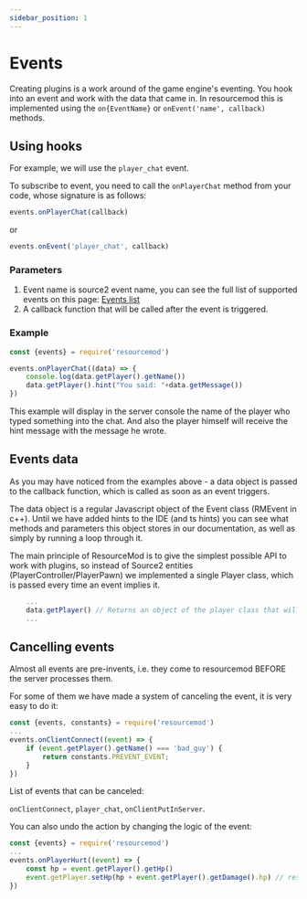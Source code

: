 ```yaml
---
sidebar_position: 1
---
```


# Events

Creating plugins is a work around of the game engine's eventing. You hook into an event and work with the data that came in.
In resourcemod this is implemented using the `on{EventName}` or `onEvent('name', callback)` methods.

## Using hooks
For example, we will use the `player_chat` event.

To subscribe to event, you need to call the `onPlayerChat` method from your code, whose signature is as follows:
```jsx title="addons/resourcemod/src/server.js"
events.onPlayerChat(callback)
```
or 
```jsx title="addons/resourcemod/src/server.js"
events.onEvent('player_chat', callback)
```
### Parameters
1. Event name is source2 event name, you can see the full list of supported events on this page: [Events list](/docs/development/supported-events)
2. A callback function that will be called after the event is triggered.

### Example
```jsx title="addons/resourcemod/src/server.js"
const {events} = require('resourcemod')

events.onPlayerChat((data) => {
    console.log(data.getPlayer().getName())
    data.getPlayer().hint("You said: "+data.getMessage())
})
```

This example will display in the server console the name of the player who typed something into the chat. And also the player himself will receive the hint message with the message he wrote.

## Events data
As you may have noticed from the examples above - a data object is passed to the callback function, which is called as soon as an event triggers. 

The data object is a regular Javascript object of the Event class (RMEvent in c++). Until we have added hints to the IDE (and ts hints) you can see what methods and parameters this object stores in our documentation, as well as simply by running a loop through it.

The main principle of ResourceMod is to give the simplest possible API to work with plugins, so instead of Source2 entities (PlayerController/PlayerPawn) we implemented a single Player class, which is passed every time an event implies it.
```jsx title="inside event callback function"
    ...
    data.getPlayer() // Returns an object of the player class that will allow full control of this player.
    ...
```

## Cancelling events
Almost all events are pre-invents, i.e. they come to resourcemod BEFORE the server processes them.

For some of them we have made a system of canceling the event, it is very easy to do it:

```jsx title="addons/resourcemod/src/server.js"
const {events, constants} = require('resourcemod')
...
events.onClientConnect((event) => {
    if (event.getPlayer().getName() === 'bad_guy') {
        return constants.PREVENT_EVENT;
    }
})
```

List of events that can be canceled:

`onClientConnect`, `player_chat`, `onClientPutInServer`.

You can also undo the action by changing the logic of the event:
```jsx title="addons/resourcemod/src/server.js"
const {events} = require('resourcemod')
...
events.onPlayerHurt((event) => {
    const hp = event.getPlayer().getHp()
    event.getPlayer.setHp(hp + event.getPlayer().getDamage().hp) // restore player damaged hp
})
```